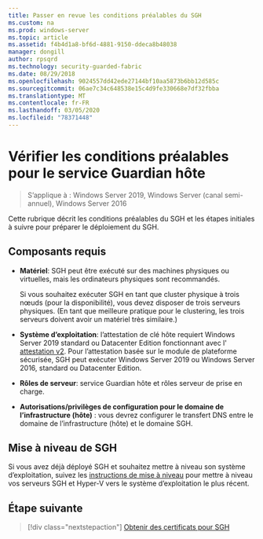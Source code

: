 ```yaml
---
title: Passer en revue les conditions préalables du SGH
ms.custom: na
ms.prod: windows-server
ms.topic: article
ms.assetid: f4b4d1a8-bf6d-4881-9150-ddeca8b48038
manager: dongill
author: rpsqrd
ms.technology: security-guarded-fabric
ms.date: 08/29/2018
ms.openlocfilehash: 9024557dd42ede27144bf10aa5873b6bb12d585c
ms.sourcegitcommit: 06ae7c34c648538e15c4d9fe330668e7df32fbba
ms.translationtype: MT
ms.contentlocale: fr-FR
ms.lasthandoff: 03/05/2020
ms.locfileid: "78371448"
---
```

# <a name="review-prerequisites-for-the-host-guardian-service"></a>Vérifier les conditions préalables pour le service Guardian hôte

>S’applique à : Windows Server 2019, Windows Server (canal semi-annuel), Windows Server 2016


Cette rubrique décrit les conditions préalables du SGH et les étapes initiales à suivre pour préparer le déploiement du SGH.

## <a name="prerequisites"></a>Composants requis 

-   **Matériel**: SGH peut être exécuté sur des machines physiques ou virtuelles, mais les ordinateurs physiques sont recommandés.

    Si vous souhaitez exécuter SGH en tant que cluster physique à trois nœuds (pour la disponibilité), vous devez disposer de trois serveurs physiques. (En tant que meilleure pratique pour le clustering, les trois serveurs doivent avoir un matériel très similaire.)
  
-   **Système d’exploitation**: l’attestation de clé hôte requiert Windows Server 2019 standard ou Datacenter Edition fonctionnant avec l' [attestation v2](guarded-fabric-tpm-trusted-attestation-capturing-hardware.md#versioned-attestation-policies). Pour l’attestation basée sur le module de plateforme sécurisée, SGH peut exécuter Windows Server 2019 ou Windows Server 2016, standard ou Datacenter Edition.

-   **Rôles de serveur**: service Guardian hôte et rôles serveur de prise en charge.

-   **Autorisations/privilèges de configuration pour le domaine de l’infrastructure (hôte)** : vous devrez configurer le transfert DNS entre le domaine de l’infrastructure (hôte) et le domaine SGH. 
    
## <a name="upgrading-hgs"></a>Mise à niveau de SGH

Si vous avez déjà déployé SGH et souhaitez mettre à niveau son système d’exploitation, suivez les [instructions de mise à niveau](guarded-fabric-upgrade-to-2019.md) pour mettre à niveau vos serveurs SGH et Hyper-V vers le système d’exploitation le plus récent.

## <a name="next-step"></a>Étape suivante

> [!div class="nextstepaction"]
> [Obtenir des certificats pour SGH](guarded-fabric-obtain-certs.md)